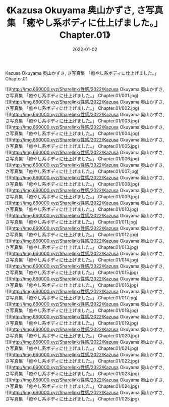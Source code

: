 ﻿---
layout: post
title:  《Kazusa Okuyama 奥山かずさ, さ写真集 「癒やし系ボディに仕上げました。」 Chapter.01》
date:   2022-01-02
img: http://img.660000.xyz/Sharelink/性感/2022/Kazusa Okuyama 奥山かずさ, さ写真集 「癒やし系ボディに仕上げました。」 Chapter.01/000.jpg
categories: [美女, 清纯, 唯美]
---

Kazusa Okuyama 奥山かずさ, さ写真集 「癒やし系ボディに仕上げました。」 Chapter.01

  ![](http://img.660000.xyz/Sharelink/性感/2022/Kazusa Okuyama 奥山かずさ, さ写真集 「癒やし系ボディに仕上げました。」 Chapter.01/001.jpg) <br> ![](http://img.660000.xyz/Sharelink/性感/2022/Kazusa Okuyama 奥山かずさ, さ写真集 「癒やし系ボディに仕上げました。」 Chapter.01/002.jpg) <br> ![](http://img.660000.xyz/Sharelink/性感/2022/Kazusa Okuyama 奥山かずさ, さ写真集 「癒やし系ボディに仕上げました。」 Chapter.01/003.jpg) <br> ![](http://img.660000.xyz/Sharelink/性感/2022/Kazusa Okuyama 奥山かずさ, さ写真集 「癒やし系ボディに仕上げました。」 Chapter.01/004.jpg) <br> ![](http://img.660000.xyz/Sharelink/性感/2022/Kazusa Okuyama 奥山かずさ, さ写真集 「癒やし系ボディに仕上げました。」 Chapter.01/005.jpg) <br> ![](http://img.660000.xyz/Sharelink/性感/2022/Kazusa Okuyama 奥山かずさ, さ写真集 「癒やし系ボディに仕上げました。」 Chapter.01/006.jpg) <br> ![](http://img.660000.xyz/Sharelink/性感/2022/Kazusa Okuyama 奥山かずさ, さ写真集 「癒やし系ボディに仕上げました。」 Chapter.01/007.jpg) <br> ![](http://img.660000.xyz/Sharelink/性感/2022/Kazusa Okuyama 奥山かずさ, さ写真集 「癒やし系ボディに仕上げました。」 Chapter.01/008.jpg) <br> ![](http://img.660000.xyz/Sharelink/性感/2022/Kazusa Okuyama 奥山かずさ, さ写真集 「癒やし系ボディに仕上げました。」 Chapter.01/009.jpg) <br> ![](http://img.660000.xyz/Sharelink/性感/2022/Kazusa Okuyama 奥山かずさ, さ写真集 「癒やし系ボディに仕上げました。」 Chapter.01/010.jpg) <br> ![](http://img.660000.xyz/Sharelink/性感/2022/Kazusa Okuyama 奥山かずさ, さ写真集 「癒やし系ボディに仕上げました。」 Chapter.01/011.jpg) <br> ![](http://img.660000.xyz/Sharelink/性感/2022/Kazusa Okuyama 奥山かずさ, さ写真集 「癒やし系ボディに仕上げました。」 Chapter.01/012.jpg) <br> ![](http://img.660000.xyz/Sharelink/性感/2022/Kazusa Okuyama 奥山かずさ, さ写真集 「癒やし系ボディに仕上げました。」 Chapter.01/013.jpg) <br> ![](http://img.660000.xyz/Sharelink/性感/2022/Kazusa Okuyama 奥山かずさ, さ写真集 「癒やし系ボディに仕上げました。」 Chapter.01/014.jpg) <br> ![](http://img.660000.xyz/Sharelink/性感/2022/Kazusa Okuyama 奥山かずさ, さ写真集 「癒やし系ボディに仕上げました。」 Chapter.01/015.jpg) <br> ![](http://img.660000.xyz/Sharelink/性感/2022/Kazusa Okuyama 奥山かずさ, さ写真集 「癒やし系ボディに仕上げました。」 Chapter.01/016.jpg) <br> ![](http://img.660000.xyz/Sharelink/性感/2022/Kazusa Okuyama 奥山かずさ, さ写真集 「癒やし系ボディに仕上げました。」 Chapter.01/017.jpg) <br> ![](http://img.660000.xyz/Sharelink/性感/2022/Kazusa Okuyama 奥山かずさ, さ写真集 「癒やし系ボディに仕上げました。」 Chapter.01/018.jpg) <br> ![](http://img.660000.xyz/Sharelink/性感/2022/Kazusa Okuyama 奥山かずさ, さ写真集 「癒やし系ボディに仕上げました。」 Chapter.01/019.jpg) <br> ![](http://img.660000.xyz/Sharelink/性感/2022/Kazusa Okuyama 奥山かずさ, さ写真集 「癒やし系ボディに仕上げました。」 Chapter.01/020.jpg) <br> ![](http://img.660000.xyz/Sharelink/性感/2022/Kazusa Okuyama 奥山かずさ, さ写真集 「癒やし系ボディに仕上げました。」 Chapter.01/021.jpg) <br> ![](http://img.660000.xyz/Sharelink/性感/2022/Kazusa Okuyama 奥山かずさ, さ写真集 「癒やし系ボディに仕上げました。」 Chapter.01/022.jpg) <br> ![](http://img.660000.xyz/Sharelink/性感/2022/Kazusa Okuyama 奥山かずさ, さ写真集 「癒やし系ボディに仕上げました。」 Chapter.01/023.jpg) <br> ![](http://img.660000.xyz/Sharelink/性感/2022/Kazusa Okuyama 奥山かずさ, さ写真集 「癒やし系ボディに仕上げました。」 Chapter.01/024.jpg) <br> ![](http://img.660000.xyz/Sharelink/性感/2022/Kazusa Okuyama 奥山かずさ, さ写真集 「癒やし系ボディに仕上げました。」 Chapter.01/025.jpg) <br>